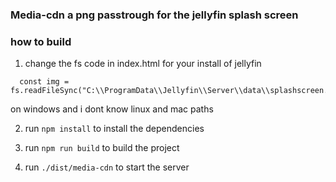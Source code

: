 ### Media-cdn a png passtrough for the jellyfin splash screen



### how to build
1. change the fs code in index.html for your install of jellyfin
```
  const img = fs.readFileSync("C:\\ProgramData\\Jellyfin\\Server\\data\\splashscreen.png");01~
``` 
on windows 
and i dont know linux and mac paths  

2. run `npm install` to install the dependencies  

3. run ```npm run build``` to build the project  

4. run ```./dist/media-cdn``` to start the server
